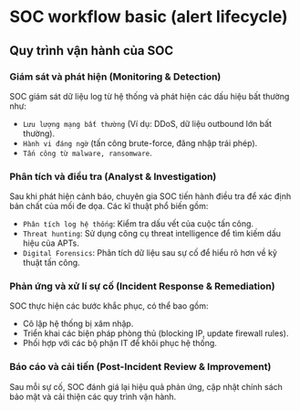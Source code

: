 # SOC workflow basic (alert lifecycle)

## Quy trình vận hành của SOC

### Giám sát và phát hiện (Monitoring & Detection)
SOC giám sát dữ liệu log từ hệ thống và phát hiện các dấu hiệu bất thường như:

- `Lưu lượng mạng bất thường` (Ví dụ: DDoS, dữ liệu outbound lớn bất thường).
- `Hành vi đáng ngờ` (tấn công brute-force, đăng nhập trái phép).
- `Tấn công từ malware, ransomware`.

### Phân tích và điều tra (Analyst & Investigation)
Sau khi phát hiện cảnh báo, chuyên gia SOC tiến hành điều tra để xác định bản chất của mối đe dọa. Các kĩ thuật phổ biến gồm:

- `Phân tích log hệ thống`: Kiểm tra dấu vết của cuộc tấn công.
- `Threat hunting`: Sử dụng công cụ threat intelligence để tìm kiếm dấu hiệu của APTs.
- `Digital Forensics`: Phân tích dữ liệu sau sự cố để hiểu rõ hơn về kỹ thuật tấn công.

### Phản ứng và xử lí sự cố (Incident Response & Remediation)
SOC thực hiện các bước khắc phục, có thể bao gồm:

- Cô lập hệ thống bị xâm nhập.
- Triển khai các biện pháp phòng thủ (blocking IP, update firewall rules).
- Phối hợp với các bộ phận IT để khôi phục hệ thống.

### Báo cáo và cải tiến (Post-Incident Review & Improvement)
Sau mỗi sự cố, SOC đánh giá lại hiệu quả phản ứng, cập nhật chính sách bảo mật và cải thiện các quy trình vận hành.

